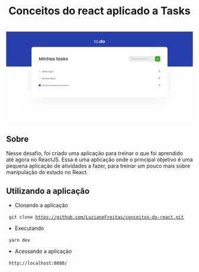 <h1 align="center"> Conceitos do react aplicado a Tasks <h1>

<img src="Desafio1.png">


<h2>Sobre</h2>
<p> 

Nesse desafio, foi criado uma aplicação para treinar o que foi aprendido até agora no ReactJS. 
Essa é uma aplicação onde o principal objetivo é uma pequena aplicação de atividades a fazer, para treinar um pouco mais sobre manipulação do estado no React.

</p>

<h2>Utilizando a aplicação </h2>

- Clonando a aplicação

<code> git clone https://github.com/LuzianeFreitas/conceitos-do-react.git </code>

- Executando

<code> yarn dev </code>

- Acessando a aplicação

<code> http://localhost:8080/ </code>

